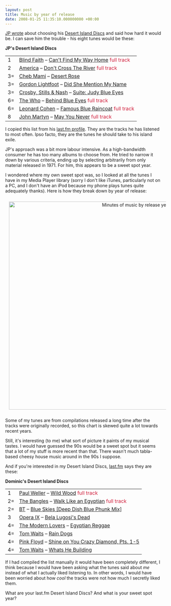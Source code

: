 ```yaml
---
layout: post
title: Music by year of release
date: 2008-01-25 11:35:10.000000000 +00:00
---
```

<a href="http://confusedofcalcutta.com/2008/01/23/doing-something-different-with-desert-island-discs/">JP wrote</a> about choosing his <a href="http://en.wikipedia.org/wiki/Desert_Island_Discs">Desert Island Discs</a> and said how hard it would be. I can save him the trouble - his eight tunes would be these:

<strong>JP's Desert Island Discs</strong>
<table border="0" width="100%" cellPadding="0" cellSpacing="0" id="table_1613683188" class="barChart fullTrackChart">
<tr>
<td class="position">1</td>
<td class="subject"><span><a href="http://www.last.fm/music/Blind+Faith">Blind Faith</a> – <a href="http://www.last.fm/music/Blind+Faith/_/Can%27t+Find+My+Way+Home">Can't Find My Way Home</a> <font color="#d01f3c">full track</font> </span></td>
</tr>
<tr>
<td class="position">2</td>
<td class="subject"><span><a href="http://www.last.fm/music/America">America</a> – <a href="http://www.last.fm/music/America/_/Don%27t+Cross+The+River">Don't Cross The River</a> <font color="#d01f3c">full track</font> </span></td>
</tr>
<tr>
<td class="position">3=</td>
<td class="subject"><span><a href="http://www.last.fm/music/Cheb+Mami">Cheb Mami</a> – <a href="http://www.last.fm/music/Cheb+Mami/_/Desert+Rose">Desert Rose</a> </span></td>
</tr>
<tr>
<td class="position">3=</td>
<td class="subject"><span><a href="http://www.last.fm/music/Gordon+Lightfoot">Gordon Lightfoot</a> – <a href="http://www.last.fm/music/Gordon+Lightfoot/_/Did+She+Mention+My+Name">Did She Mention My Name</a> </span></td>
</tr>
<tr>
<td class="position">3=</td>
<td class="subject"><span><a href="http://www.last.fm/music/Crosby%252C%2BStills%2B%2526%2BNash">Crosby, Stills &amp; Nash</a> – <a href="http://www.last.fm/music/Crosby%252C%2BStills%2B%2526%2BNash/_/Suite%3A+Judy+Blue+Eyes">Suite: Judy Blue Eyes</a> </span></td>
</tr>
<tr>
<td class="position">6=</td>
<td class="subject"><span><a href="http://www.last.fm/music/The+Who">The Who</a> – <a href="http://www.last.fm/music/The+Who/_/Behind+Blue+Eyes">Behind Blue Eyes</a> <font color="#d01f3c">full track</font> </span></td>
</tr>
<tr>
<td class="position">6=</td>
<td class="subject"><span><a href="http://www.last.fm/music/Leonard+Cohen">Leonard Cohen</a> – <a href="http://www.last.fm/music/Leonard+Cohen/_/Famous+Blue+Raincoat">Famous Blue Raincoat</a> <font color="#d01f3c">full track</font> </span></td>
</tr>
<tr>
<td class="position">8</td>
<td class="subject"><span><a href="http://www.last.fm/music/John+Martyn">John Martyn</a> – <a href="http://www.last.fm/music/John+Martyn/_/May+You+Never">May You Never</a> <font color="#d01f3c">full track</font> </span></td>
</tr>
</table>
I copied this list from his <a href="http://www.last.fm/user/jobsworth/">last.fm profile</a>. They are the tracks he has listened to most often. Ipso facto, they are the tunes he should take to his island exile.

JP's approach was a bit more labour intensive. As a high-bandwidth consumer he has too many albums to choose from. He tried to narrow it down by various criteria, ending up by selecting arbitrarily from only material released in 1971. For him, this appears to be a sweet spot year.

I wondered where my own sweet spot was, so I looked at all the tunes I have in my Media Player library (sorry I don't like iTunes, particularly not on a PC, and I don't have an iPod because my phone plays tunes quite adequately thanks). Here is how they break down by year of release:
<p align="center"><a target="_blank" href="http://www.dominicsayers.com/documents/musicminutes.png"><img border="0" vspace="12" align="middle" width="800" src="http://www.dominicsayers.com/documents/musicminutes.png" hspace="12" alt="Minutes of music by release year" height="666" /></a></p>
Some of my tunes are from compilations released a long time after the tracks were originally recorded, so this chart is skewed quite a lot towards recent years.

Still, it's interesting (to me) what sort of picture it paints of my musical tastes. I would have guessed the 90s would be a sweet spot but it seems that a lot of my stuff is more recent than that. There wasn't much tabla-based cheesy house music around in the 90s I suppose.

And if you're interested in my Desert Island Discs, <a href="http://www.last.fm/user/DominicSayers/">last.fm</a> says they are these:

<strong>Dominic's Desert Island Discs</strong>
<table border="0" width="100%" cellPadding="0" cellSpacing="0" id="table_2049442831" class="barChart fullTrackChart">
<tr>
<td class="position">1</td>
<td class="subject"><span><a href="http://www.last.fm/music/Paul+Weller">Paul Weller</a> – <a href="http://www.last.fm/music/Paul+Weller/_/Wild+Wood">Wild Wood</a> <font color="#d01f3c">full track</font> </span></td>
</tr>
<tr>
<td class="position">2=</td>
<td class="subject"><span><a href="http://www.last.fm/music/The+Bangles">The Bangles</a> – <a href="http://www.last.fm/music/The+Bangles/_/Walk+Like+an+Egyptian">Walk Like an Egyptian</a> <font color="#d01f3c">full track</font> </span></td>
</tr>
<tr>
<td class="position">2=</td>
<td class="subject"><span><a href="http://www.last.fm/music/BT">BT</a> – <a href="http://www.last.fm/music/BT/_/Blue+Skies+%5BDeep+Dish+Blue+Phunk+Mix%5D">Blue Skies [Deep Dish Blue Phunk Mix]</a> </span></td>
</tr>
<tr>
<td class="position">3</td>
<td class="subject"><span><a href="http://www.last.fm/music/Opera+IX">Opera IX</a> – <a href="http://www.last.fm/music/Opera+IX/_/Bela+Lugosi%27s+Dead">Bela Lugosi's Dead</a> </span></td>
</tr>
<tr>
<td class="position">4=</td>
<td class="subject"><span><a href="http://www.last.fm/music/The+Modern+Lovers">The Modern Lovers</a> – <a href="http://www.last.fm/music/The+Modern+Lovers/_/Egyptian+Reggae">Egyptian Reggae</a> </span></td>
</tr>
<tr>
<td class="position">4=</td>
<td class="subject"><span><a href="http://www.last.fm/music/Tom+Waits">Tom Waits</a> – <a href="http://www.last.fm/music/Tom+Waits/_/Rain+Dogs">Rain Dogs</a> </span></td>
</tr>
<tr>
<td class="position">4=</td>
<td class="subject"><span><a href="http://www.last.fm/music/Pink+Floyd">Pink Floyd</a> – <a href="http://www.last.fm/music/Pink+Floyd/_/Shine+on+You+Crazy+Diamond%2C+Pts.+1-5">Shine on You Crazy Diamond, Pts. 1-5</a> </span></td>
</tr>
<tr>
<td class="position">4=</td>
<td class="subject"><span><a href="http://www.last.fm/music/Tom+Waits">Tom Waits</a> – <a href="http://www.last.fm/music/Tom+Waits/_/Whats+He+Building">Whats He Building</a> </span></td>
</tr>
</table>
If I had compiled the list manually it would have been completely different, I think because I would have been asking what the tunes said about <i>me </i>instead of what I actually liked listening to. In other words, I would have been worried about how <i>cool</i> the tracks were not how much I secretly liked
them.

What are your last.fm Desert Island Discs? And what is your sweet spot year?
